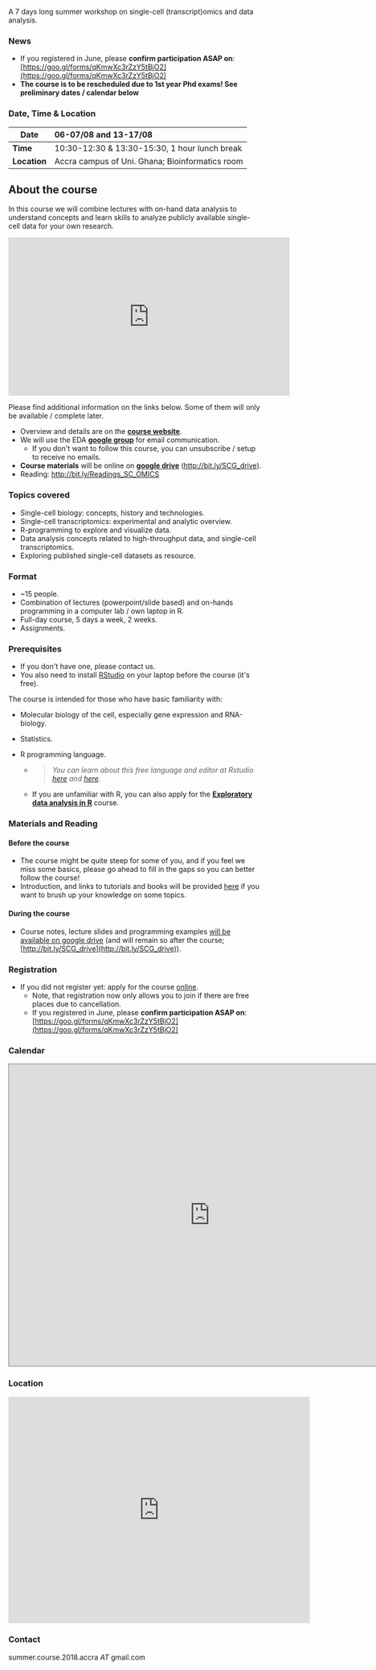 A 7 days long summer workshop on single-cell (transcript)omics and data analysis.



### News

- If you registered in June, please **confirm participation ASAP on**: [https://goo.gl/forms/qKmwXc3rZzY5tBjO2](https://goo.gl/forms/qKmwXc3rZzY5tBjO2)
- **The course is to be rescheduled due to 1st year Phd exams! See preliminary dates / calendar below**



### Date, Time & Location

| Date         | 06-07/08 and 13-17/08                           |
| ------------ | :---------------------------------------------- |
| **Time**     | 10:30-12:30 & 13:30-15:30, 1 hour lunch break   |
| **Location** | Accra campus of Uni. Ghana; Bioinformatics room |



## About the course

In this course we will combine lectures with on-hand data analysis to understand concepts and learn skills to analyze publicly available single-cell data for your own research.

<iframe width="560" height="315" src="https://www.youtube.com/embed/z3OYC7cJxj4" frameborder="0" allow="autoplay; encrypted-media" allowfullscreen></iframe>  



Please find additional information on the links below. Some of them will only be available / complete later.

- Overview and details are on the [**course website**](https://vertesy.github.io/Single-Cell-Omics-Course/).
- We will use the EDA [**google group**](https://groups.google.com/forum/#!forum/r-2018-accra) for email communication.
  - If you don't want to follow this course, you can unsubscribe / setup to receive no emails.
- **Course materials** will be online on **[google drive](http://bit.ly/SCG_drive)** (http://bit.ly/SCG_drive).
- Reading: <http://bit.ly/Readings_SC_OMICS>



### Topics covered

- Single-cell biology: concepts, history and technologies.
- Single-cell transcriptomics: experimental and analytic overview.
- R-programming to explore and visualize data.
- Data analysis concepts related to high-throughput data, and single-cell transcriptomics.
- Exploring published single-cell datasets as resource.



### Format

- ~15 people.
- Combination of lectures (powerpoint/slide based) and on-hands programming in a computer lab / own laptop in R.
- Full-day course, 5 days a week,  2 weeks.
- Assignments. 



### Prerequisites

- If you don't have one, please contact us. 
- You also need to install [RStudio](https://www.rstudio.com/products/rstudio/) on your laptop before the course (it's free).



The course is intended for those who have basic familiarity with:

- Molecular biology of the cell, especially gene expression and RNA-biology.

- Statistics.

- R programming language. 

  - > *You can learn about this free language and editor at Rstudio [here](https://scholar.harvard.edu/dromney/online-resources-learning-r) and [here](https://www.rstudio.com/online-learning/#r-programming).*

  - If you are unfamiliar with R, you can also apply for the **[Exploratory data analysis in R](https://vertesy.github.io/Exploratory-data-analysis-in-R/)** course.



### Materials and Reading

#### Before the course

- The course might be quite steep for some of you, and if you feel we miss some basics, please go ahead to fill in the gaps so you can better follow the course!
- Introduction, and links to tutorials and books will be provided [here](http://bit.ly/Readings_SC_OMICS) if you want to brush up your knowledge on some topics.

#### During the course

- Course notes, lecture slides and programming examples [will be available on google drive](https://drive.google.com/open?id=1I8EvaKCv4bQQLhuigzF8AtG6ewe82ueQ) (and will remain so after the course; [http://bit.ly/SCG_drive](http://bit.ly/SCG_drive)).



### Registration

- If you did not register yet: apply for the course [online](https://goo.gl/forms/kLacWZkMCS3B2hrG3). 
  - Note, that registration now only allows you to join if there are free places due to cancellation. 
  - If you registered in June, please **confirm participation ASAP on**: [https://goo.gl/forms/qKmwXc3rZzY5tBjO2](https://goo.gl/forms/qKmwXc3rZzY5tBjO2)





### Calendar

<iframe src="https://calendar.google.com/calendar/embed?title=Summer%20Courses%20Accra&amp;height=600&amp;wkst=2&amp;bgcolor=%23ffcc66&amp;src=j1ia6mq3lldpjj0k7g7p1bei44%40group.calendar.google.com&amp;color=%23B1365F&amp;ctz=Africa%2FAccra&dates=20180720%2F20180819" style="border:solid 1px #777" width="800" height="600" frameborder="0" scrolling="no"></iframe>



### Location

<iframe src="https://www.google.com/maps/embed?pb=!1m18!1m12!1m3!1d1985.2011706141207!2d-0.19056824197952388!3d5.654796698975233!2m3!1f0!2f0!3f0!3m2!1i1024!2i768!4f13.1!3m3!1m2!1s0xfdf9c7ce1022295%3A0xed11bbdcfe5d75d7!2sDepartment+of+Biochemistry%2C+Cell+and+Molecular+Biology%2C+Volta+Rd%2C+Accra!5e0!3m2!1sen!2sgh!4v1531157215019" width="600" height="450" frameborder="0" style="border:0" allowfullscreen></iframe>



### Contact

summer.course.2018.accra _AT_ gmail.com

